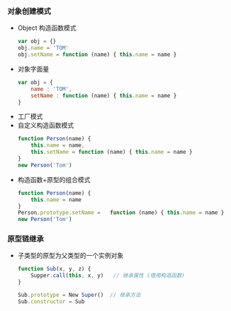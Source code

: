 ### 对象创建模式
- Object 构造函数模式
    ```JavaScript
    var obj = {}
    obj.name = 'TOM'
    obj.setName = function (name) { this.name = name }
    ```
- 对象字面量
    ```JavaScript
    var obj = {
        name : 'TOM',
        setName : function (name) { this.name = name }
    }
    ```
- 工厂模式
- 自定义构造函数模式
    ```JavaScript
    function Person(name) {
        this.name = name,
        this.setName = function (name) { this.name = name }
    }
    new Person('Tom')
    ```
- 构造函数+原型的组合模式
    ```JavaScript
    function Person(name) {
        this.name = name
    }
    Person.prototype.setName =   function (name) { this.name = name }
    new Person('Tom')
    ```

### 原型链继承
- 子类型的原型为父类型的一个实例对象
    ```JavaScript
    function Sub(x, y, z) {
        Supper.call(this, x, y)   // 继承属性 (借用构造函数)
    }

    Sub.prototype = New Super()  // 继承方法
    Sub.constructor = Sub
    ```

